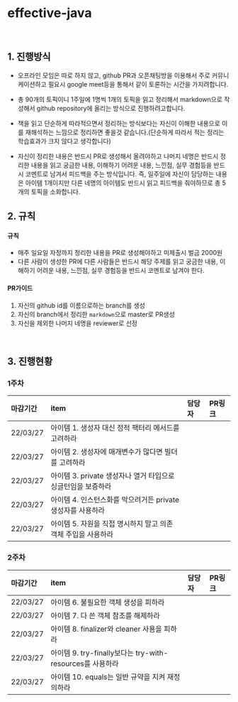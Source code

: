 # effective-java

<br>

## 1. 진행방식

- 오프라인 모임은 따로 하지 않고, github PR과 오픈채팅방을 이용해서 주로 커뮤니케이션하고 필요시 google meet등을 통해서 같이 토론하는 시간을 가지려합니다.

- 총 90개의 토픽이니 1주일에 1명씩 1개의 토픽을 읽고 정리해서 markdown으로 작성해서 github repository에 올리는 방식으로 진행하려고합니다.

- 책을 읽고 단순하게 따라적으면서 정리하는 방식보다는 자신이 이해한 내용으로 이를 재해석하는 느낌으로 정리하면 좋을것 같습니다.(단순하게 따라서 적는 정리는 학습효과가 크지 않다고 생각합니다)

- 자신이 정리한 내용은 반드시 PR로 생성해서 올려야하고 나머지 네명은 반드시 정리한 내용을 읽고 궁금한 내용, 이해하기 어려운 내용, 느낀점, 실무 경험등을 반드시 코멘트로 남겨서 피드백을 주는 방식입니다. 즉, 일주일에 자신이 담당하는 내용은 아이템 1개이지만 다른 네명의 아이템도 반드시 읽고 피드백을 줘야하므로 총 5개의 토픽을 소화합니다.


## 2. 규칙

#### 규칙
- 매주 일요일 자정까지 정리한 내용을 PR로 생성해야하고 미제출시 벌금 2000원
- 다른 사람이 생성한 PR에 다른 사람들은 반드시 해당 주제를 읽고 궁금한 내용, 이해하기 어려운 내용, 느낀점, 실무 경험등을 반드시 코멘트로 남겨야 한다.

#### PR가이드
1. 자신의 github id를 이름으로하는 branch를 생성
2. 자신의 branch에서 정리한 `markdown`으로 master로 PR생성
3. 자신을 제외한 나머지 네명을 reviewer로 선정

<br>

## 3. 진행현황

### 1주차

|   마감기간   | item                                              | 담당자              |        PR링크       |
|:----------|:---------------------------------------------------|:------------------|:-------------------|
| 22/03/27  |    아이템 1. 생성자 대신 정적 팩터리 메서드를 고려하라         |                   |                    |
| 22/03/27  |    아이템 2. 생성자에 매개변수가 많다면 빌더를 고려하라         |                   |                    |
| 22/03/27  |    아이템 3. private 생성자나 열거 타입으로 싱글턴임을 보증하라 |                   |                    |
| 22/03/27  |    아이템 4. 인스턴스화를 막으려거든 private 생성자를 사용하라  |                   |                    |
| 22/03/27  |    아이템 5. 자원을 직접 명시하지 말고 의존 객체 주입을 사용하라  |                   |                    |


### 2주차


|   마감기간   | item                                                     | 담당자              |        PR링크       |
|:----------|:--------------------------------------------------------- |:------------------|:-------------------|
| 22/03/27  |    아이템 6. 불필요한 객체 생성을 피하라                          |                   |                    |
| 22/03/27  |    아이템 7. 다 쓴 객체 참조를 해제하라                           |                   |                    |
| 22/03/27  |    아이템 8. finalizer와 cleaner 사용을 피하라                 |                   |                    |
| 22/03/27  |    아이템 9. try-finally보다는 try-with-resources를 사용하라   |                   |                    |
| 22/03/27  |    아이템 10. equals는 일반 규약을 지켜 재정의하라                |                   |                    |

<Br/>


